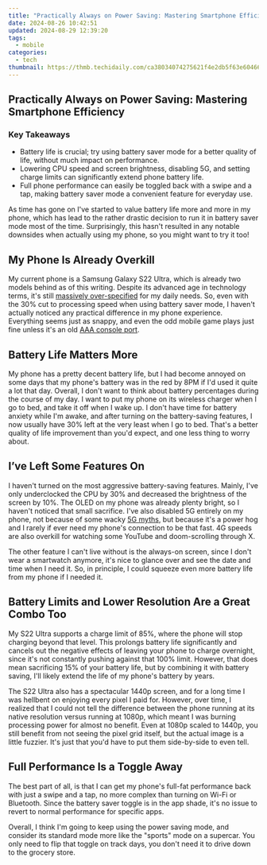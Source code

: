 ```yaml
---
title: "Practically Always on Power Saving: Mastering Smartphone Efficiency"
date: 2024-08-26 10:42:51
updated: 2024-08-29 12:39:20
tags:
  - mobile
categories:
  - tech
thumbnail: https://thmb.techidaily.com/ca38034074275621f4e2db5f63e60466f24745c2303d23667377ba30f3317569.jpg
---
```


## Practically Always on Power Saving: Mastering Smartphone Efficiency

### Key Takeaways

* Battery life is crucial; try using battery saver mode for a better quality of life, without much impact on performance.
* Lowering CPU speed and screen brightness, disabling 5G, and setting charge limits can significantly extend phone battery life.
* Full phone performance can easily be toggled back with a swipe and a tap, making battery saver mode a convenient feature for everyday use.

 As time has gone on I've started to value battery life more and more in my phone, which has lead to the rather drastic decision to run it in battery saver mode most of the time. Surprisingly, this hasn't resulted in any notable downsides when actually using my phone, so you might want to try it too!

##  My Phone Is Already Overkill

 My current phone is a Samsung Galaxy S22 Ultra, which is already two models behind as of this writing. Despite its advanced age in technology terms, it's still [massively over-specified](https://driver-install.techidaily.com/combine-hp-envy-5530-drivers-in-your-win10-pcs/) for my daily needs. So, even with the 30% cut to processing speed when using battery saver mode, I haven't actually noticed any practical difference in my phone experience. Everything seems just as snappy, and even the odd mobile game plays just fine unless it's an old [AAA console port](https://win-answers.techidaily.com/obs-microphone-not-working-discover-the-6-most-effective-solutions-of-2024/).

##  Battery Life Matters More

 My phone has a pretty decent battery life, but I had become annoyed on some days that my phone's battery was in the red by 8PM if I'd used it quite a lot that day. Overall, I don't want to think about battery percentages during the course of my day. I want to put my phone on its wireless charger when I go to bed, and take it off when I wake up. I don't have time for battery anxiety while I'm awake, and after turning on the battery-saving features, I now usually have 30% left at the very least when I go to bed. That's a better quality of life improvement than you'd expect, and one less thing to worry about.

##  I’ve Left Some Features On

 I haven't turned on the most aggressive battery-saving features. Mainly, I've only underclocked the CPU by 30% and decreased the brightness of the screen by 10%. The OLED on my phone was already plenty bright, so I haven't noticed that small sacrifice. I've also disabled 5G entirely on my phone, not because of some wacky [5G myths](https://instagram-videos.techidaily.com/updated-in-2024-instagram-connectivity-adding-url-content/), but because it's a power hog and I rarely if ever need my phone's connection to be that fast. 4G speeds are also overkill for watching some YouTube and doom-scrolling through X.

 The other feature I can't live without is the always-on screen, since I don't wear a smartwatch anymore, it's nice to glance over and see the date and time when I need it. So, in principle, I could squeeze even more battery life from my phone if I needed it.

##  Battery Limits and Lower Resolution Are a Great Combo Too

 My S22 Ultra supports a charge limit of 85%, where the phone will stop charging beyond that level. This prolongs battery life significantly and cancels out the negative effects of leaving your phone to charge overnight, since it's not constantly pushing against that 100% limit. However, that does mean sacrificing 15% of your battery life, but by combining it with battery saving, I'll likely extend the life of my phone's battery by years.

 The S22 Ultra also has a spectacular 1440p screen, and for a long time I was hellbent on enjoying every pixel I paid for. However, over time, I realized that I could not tell the difference between the phone running at its native resolution versus running at 1080p, which meant I was burning processing power for almost no benefit. Even at 1080p scaled to 1440p, you still benefit from not seeing the pixel grid itself, but the actual image is a little fuzzier. It's just that you'd have to put them side-by-side to even tell.

##  Full Performance Is a Toggle Away

 The best part of all, is that I can get my phone's full-fat performance back with just a swipe and a tap, no more complex than turning on Wi-Fi or Bluetooth. Since the battery saver toggle is in the app shade, it's no issue to revert to normal performance for specific apps.

 Overall, I think I'm going to keep using the power saving mode, and consider its standard mode more like the "sports" mode on a supercar. You only need to flip that toggle on track days, you don't need it to drive down to the grocery store.

<ins class="adsbygoogle"
     style="display:block"
     data-ad-format="autorelaxed"
     data-ad-client="ca-pub-7571918770474297"
     data-ad-slot="1223367746"></ins>



<ins class="adsbygoogle"
     style="display:block"
     data-ad-client="ca-pub-7571918770474297"
     data-ad-slot="8358498916"
     data-ad-format="auto"
     data-full-width-responsive="true"></ins>
